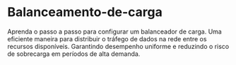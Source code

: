 # Balanceamento-de-carga
Aprenda o passo a passo para configurar um balanceador de carga. Uma eficiente maneira para distribuir o tráfego de dados na rede entre os recursos disponíveis. Garantindo desempenho uniforme e reduzindo o risco de sobrecarga em períodos de alta demanda.
